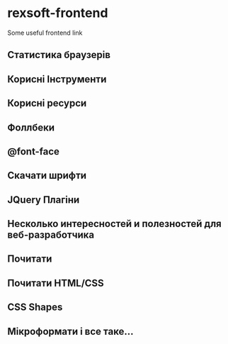 rexsoft-frontend
================

Some useful frontend link

Статистика браузерів
------


Корисні Інструменти
------


Корисні ресурси
------

Фоллбеки
------


@font-face
------


Скачати шрифти
------


JQuery Плагіни
------


Несколько интересностей и полезностей для веб-разработчика
------


Почитати
------


Почитати HTML/CSS
------


CSS Shapes
------


Мікроформати і все таке…
------
